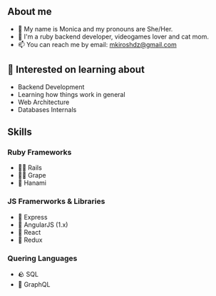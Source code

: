 ## About me

- 👋 My name is Monica and my pronouns are She/Her.
- 🔭 I'm a ruby backend developer, videogames lover and cat mom.
- 📫 You can reach me by email: mkiroshdz@gmail.com

## 🔭 Interested on learning about

- Backend Development
- Learning how things work in general
- Web Architecture
- Databases Internals

## Skills

### Ruby Frameworks

- 🧙‍♀️ Rails
- 🧙‍♀️ Grape
- 🌱 Hanami

### JS Framerworks & Libraries

- 🌱 Express
- 🌱 AngularJS (1.x)
- 🌱 React
- 🌱 Redux

### Quering Languages

- 🪨 SQL
- 🌱 GraphQL
